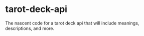 # tarot-deck-api
The nascent code for a tarot deck api that will include meanings, descriptions, and more.

